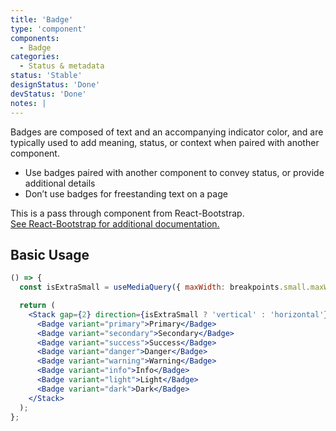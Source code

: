 ```yaml
---
title: 'Badge'
type: 'component'
components:
  - Badge
categories:
  - Status & metadata
status: 'Stable'
designStatus: 'Done'
devStatus: 'Done'
notes: |
---
```


Badges are composed of text and an accompanying indicator color, and are typically used to add meaning, status, or context when paired with another component.

- Use badges paired with another component to convey status, or provide additional details
- Don’t use badges for freestanding text on a page

<p>
  This is a pass through component from React-Bootstrap.<br/>
  <a href="https://react-bootstrap-v4.netlify.app/components/badge/" target="_blank" rel="noopener noreferrer">
    See React-Bootstrap for additional documentation.
  </a>
</p>

## Basic Usage

```jsx live
() => {
  const isExtraSmall = useMediaQuery({ maxWidth: breakpoints.small.maxWidth });

  return (
    <Stack gap={2} direction={isExtraSmall ? 'vertical' : 'horizontal'}>
      <Badge variant="primary">Primary</Badge>
      <Badge variant="secondary">Secondary</Badge>
      <Badge variant="success">Success</Badge>
      <Badge variant="danger">Danger</Badge>
      <Badge variant="warning">Warning</Badge>
      <Badge variant="info">Info</Badge>
      <Badge variant="light">Light</Badge>
      <Badge variant="dark">Dark</Badge>
    </Stack>
  );
};
```
